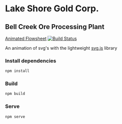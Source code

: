 # Lake Shore Gold Corp.

## Bell Creek Ore Processing Plant

[Animated Flowsheet](http://www.lsgold.com/bell-creek-ore-processing-plant)
[![Build Status](https://travis-ci.org/jonesrussell/bell-creek-ore-processing-plant.svg?branch=master)](https://travis-ci.org/jonesrussell/bell-creek-ore-processing-plant)

An animation of svg's with the lightweight [svg.js](https://github.com/wout/svg.js) library

### Install dependencies

```bash
npm install
```

### Build

```bash
npm build
```

### Serve

```bash
npm serve
```
